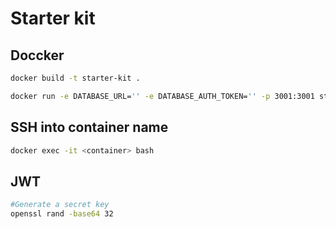# Starter kit

## Doccker

```bash
docker build -t starter-kit .
```

```bash
docker run -e DATABASE_URL='' -e DATABASE_AUTH_TOKEN='' -p 3001:3001 starter-kit
```

## SSH into container name

```bash
docker exec -it <container> bash
```

## JWT

```bash
#Generate a secret key
openssl rand -base64 32
```
